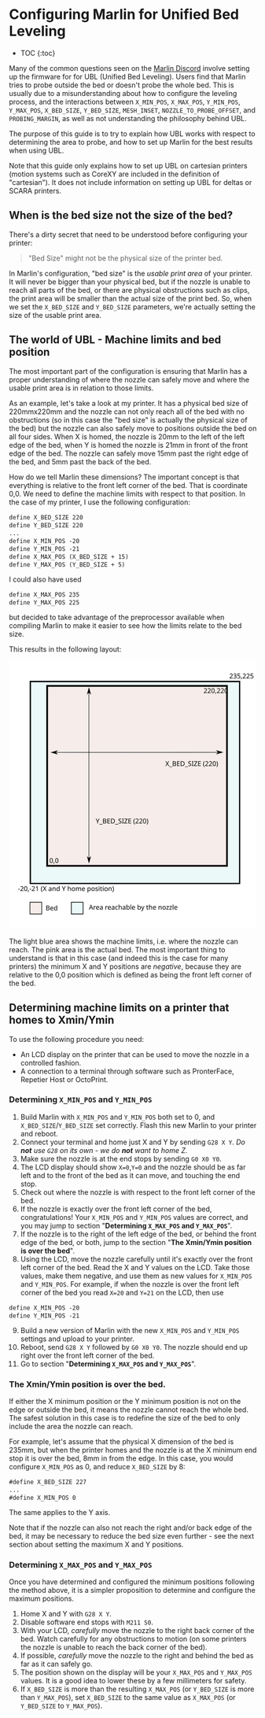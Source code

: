 # Configuring Marlin for Unified Bed Leveling

* TOC
{:toc}

Many of the common questions seen on the
[Marlin Discord](https://discord.gg/n5NJ59y) involve setting up the
firmware for for UBL (Unified Bed Leveling). Users find that Marlin
tries to probe outside the bed or doesn't probe the whole bed. This
is usually due to a misunderstanding about how to configure the
leveling process, and the interactions between `X_MIN_POS`, `X_MAX_POS`,
`Y_MIN_POS`, `Y_MAX_POS`, `X_BED_SIZE`, `Y_BED_SIZE`, `MESH_INSET`,
`NOZZLE_TO_PROBE_OFFSET`, and `PROBING_MARGIN`, as well as not
understanding the philosophy behind UBL.

The purpose of this guide is to try to explain how UBL works with
respect to determining the area to probe, and how to set up Marlin for
the best results when using UBL.

Note that this guide only explains how to set up UBL on cartesian
printers (motion systems such as CoreXY are included in the definition of
"cartesian"). It does not include information on setting up UBL for deltas
or SCARA printers.

## When is the bed size not the size of the bed?

There's a dirty secret that need to be understood before configuring your
printer:

> "Bed Size" might not be the physical size of the printer bed.

In Marlin's configuration, "bed size" is the _usable print area_ of your printer. It will never be bigger than your physical bed, but if the nozzle is unable to reach all parts of the bed, or there are physical obstructions such as clips, the print area will be smaller than the actual size of the print bed. So, when we set the `X_BED_SIZE` and `Y_BED_SIZE` parameters, we're actually setting the size of the usable print area.

## The world of UBL - Machine limits and bed position

The most important part of the configuration is ensuring that Marlin has
a proper understanding of where the nozzle can safely move and where the
usable print area is in relation to those limits.

As an example, let's take a look at my printer. It has a physical bed size
of 220mmx220mm and the nozzle can not only reach all of the bed with no
obstructions (so in this case the "bed size" is actually the physical
size of the bed) but the nozzle can also safely move to positions outside
the bed on all four sides. When X is homed, the nozzle is 20mm to the left
of the left edge of the bed, when Y is homed the nozzle is 21mm in front of
the front edge of the bed. The nozzle can safely move 15mm past the
right edge of the bed, and 5mm past the back of the bed.

How do we tell Marlin these dimensions? The important concept is that
everything is relative to the front left corner of the bed. That is
coordinate 0,0. We need to define the machine limits with respect to that
position. In the case of my printer, I use the following configuration:

```
define X_BED_SIZE 220
define Y_BED_SIZE 220
...
define X_MIN_POS -20
define Y_MIN_POS -21
define X_MAX_POS (X_BED_SIZE + 15)
define Y_MAX_POS (Y_BED_SIZE + 5)
```
I could also have used
```
define X_MAX_POS 235
define Y_MAX_POS 225
```
but decided to take advantage of the preprocessor available when
compiling Marlin to make it easier to see how the limits relate to the
bed size.

This results in the following layout:

![Machine Limits Example](assets/images/MachineLimits1.svg)

The light blue area shows the machine limits, i.e. where the nozzle
can reach. The pink area is the actual bed. The most important
thing to understand is that in this case (and indeed this is the case
for many printers) the minimum X and Y positions are _negative_,
because they are relative to the 0,0 position which is defined as
being the front left corner of the bed.

## Determining machine limits on a printer that homes to Xmin/Ymin

To use the following procedure you need:

- An LCD display on the printer that can be used to move the nozzle in a
controlled fashion.
- A connection to a terminal through software such as PronterFace,
Repetier Host or OctoPrint.

### Determining `X_MIN_POS` and `Y_MIN_POS`

1. Build Marlin with `X_MIN_POS` and `Y_MIN_POS` both set to 0, and
`X_BED_SIZE`/`Y_BED_SIZE` set correctly. Flash this new Marlin to your
printer and reboot.
2. Connect your terminal and home just X and Y by sending `G28 X Y`. _Do **not** use `G28` on its own - we do **not** want to home Z._
3. Make sure the nozzle is at the end stops by sending `G0 X0 Y0`.
4. The LCD display should show `X=0`,`Y=0` and the nozzle should be as far left and to the front of the bed as it can move, and touching the end stop.
5. Check out where the nozzle is with respect to the front left corner of
the bed. 
6. If the nozzle is exactly over the front left corner of the bed,
congratulations! Your `X_MIN_POS` and `Y_MIN_POS` values are correct, and
you may jump to section "**Determining `X_MAX_POS` and `Y_MAX_POS`**".
7. If the nozzle is to the right of the left edge of the bed, or behind
the front edge of the bed, or both, jump to the section "**The Xmin/Ymin
position is over the bed**".
8. Using the LCD, move the nozzle carefully until it's exactly over the
front left corner of the bed. Read the X and Y values on the LCD. Take those
values, make them negative, and use them as new values for `X_MIN_POS` and
`Y_MIN_POS`. For example, if when the nozzle is over the front left corner of
the bed you read `X=20` and `Y=21` on the LCD, then use
```
define X_MIN_POS -20
define Y_MIN_POS -21
```
9. Build a new version of Marlin with the new `X_MIN_POS` and `Y_MIN_POS`
settings and upload to your printer.
10. Reboot, send `G28 X Y` followed by `G0 X0 Y0`. The nozzle should end up
right over the front left corner of the bed.
11. Go to section "**Determining `X_MAX_POS` and `Y_MAX_POS`**".

### The Xmin/Ymin position is over the bed.

If either the X minimum position or the Y minimum position is not on the edge
or outside the bed, it means the nozzle cannot reach the whole bed. The
safest solution in this case is to redefine the size of the bed to only
include the area the nozzle can reach.

For example, let's assume that the physical X dimension of the bed is 235mm,
but when the printer homes and the nozzle is at the X minimum end stop it is
over the bed, 8mm in from the edge. In this case, you would configure
`X_MIN_POS` as 0, and reduce `X_BED_SIZE` by 8:
```
#define X_BED_SIZE 227
...
#define X_MIN_POS 0
```

The same applies to the Y axis.

Note that if the nozzle can also not reach the right and/or back edge of the bed,
it may be necessary to reduce the bed size even further - see the next section
about setting the maximum X and Y positions.

### Determining `X_MAX_POS` and `Y_MAX_POS`

Once you have determined and configured the minimum positions following the method
above, it is a simpler proposition to determine and configure the maximum positions.

1. Home X and Y with `G28 X Y`.
2. Disable software end stops with `M211 S0`.
3. With your LCD, _carefully_ move the nozzle to the right back corner of the
bed. Watch carefully for any obstructions to motion (on some printers the
nozzle is unable to reach the back corner of the bed).
4. If possible, _carefully_ move the nozzle to the right and behind the bed as far as it can safely go.
5. The position shown on the display will be your `X_MAX_POS` and `Y_MAX_POS` values.
It is a good idea to lower these by a few millimeters for safety.
6. If `X_BED_SIZE` is more than the resulting `X_MAX_POS` (or `Y_BED_SIZE` is
more than `Y_MAX_POS`), set `X_BED_SIZE` to the same value as `X_MAX_POS` (or
`Y_BED_SIZE` to `Y_MAX_POS`).


